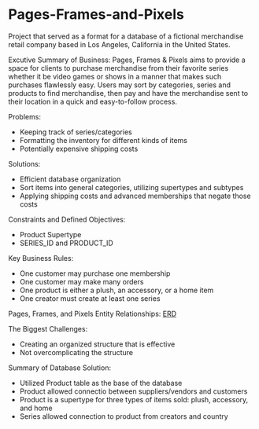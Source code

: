 # Pages-Frames-and-Pixels

Project that served as a format for a database of a fictional merchandise retail company based in Los Angeles, California in the United States.

Excutive Summary of Business: 
Pages, Frames & Pixels aims to provide a space for clients to purchase merchandise from their favorite series whether it be video games or shows in a manner that makes such purchases flawlessly easy. Users may sort by categories, series and products to find merchandise, then pay and have the merchandise sent to their location in a quick and easy-to-follow process.

Problems:
- Keeping track of series/categories
- Formatting the inventory for different kinds of items
- Potentially expensive shipping costs

Solutions:
- Efficient database organization
- Sort items into general categories, utilizing supertypes and subtypes
- Applying shipping costs and advanced memberships that negate those costs

Constraints and Defined Objectives:
- Product Supertype
- SERIES_ID and PRODUCT_ID

Key Business Rules:
- One customer may purchase one membership
- One customer may make many orders
- One product is either a plush, an accessory, or a home item
- One creator must create at least one series


Pages, Frames, and Pixels Entity Relationships: [ERD](https://github.com/user-attachments/assets/1c85c11c-9b72-432d-8200-02d27396776f)

The Biggest Challenges:
- Creating an organized structure that is effective
- Not overcomplicating the structure

Summary of Database Solution:
- Utilized Product table as the base of the database
- Product allowed connectio between suppliers/vendors and customers
- Product is a supertype for three types of items sold: plush, accessory, and home
- Series allowed connection to product from creators and country
